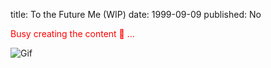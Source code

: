 title: To the Future Me (WIP)
date: 1999-09-09
published: No

<span style="color:red"> Busy creating the content &#128075; ...</span>

![Gif](https://media.tenor.com/jNgKSlUpmkEAAAAC/typing-laptop.gif)
